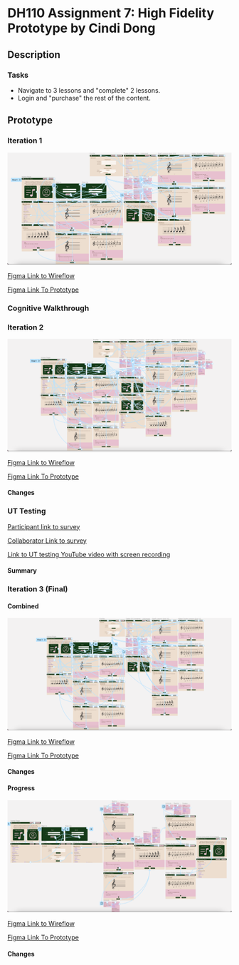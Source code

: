 # DH110 Assignment 7: High Fidelity Prototype by Cindi Dong

## Description

### Tasks
- Navigate to 3 lessons and "complete" 2 lessons.
- Login and "purchase" the rest of the content.

## Prototype
### Iteration 1
![Iteration1](./Iteration1.png)

[Figma Link to Wireflow](https://www.figma.com/file/r0msWDlELGlAJWSloyPOQg/Cognitive-Walkthrough?node-id=117%3A2652)

[Figma Link To Prototype](https://www.figma.com/proto/r0msWDlELGlAJWSloyPOQg/Cognitive-Walkthrough?node-id=117%3A2653&scaling=scale-down&page-id=117%3A2652&starting-point-node-id=117%3A2653)

### Cognitive Walkthrough

### Iteration 2
![Iteration2](./Iteration2.png)

[Figma Link to Wireflow](https://www.figma.com/file/Hg4KMbU53R7l7LcXRgAiyJ/Cognitive-Walkthrough-2nd-Draft?node-id=117%3A2652)

[Figma Link To Prototype](https://www.figma.com/proto/Hg4KMbU53R7l7LcXRgAiyJ/Cognitive-Walkthrough-2nd-Draft?node-id=117%3A2653&scaling=scale-down&page-id=117%3A2652&starting-point-node-id=117%3A2653)

#### Changes

### UT Testing
[Participant link to survey](https://forms.gle/4chXd5oDrXBnaATR6)

[Collaborator Link to survey](https://docs.google.com/forms/d/14V49gmvPEK9X0c57B8RyRUY48ZumZoOWZBBt6ghBLmk/edit?usp=sharing)

[Link to UT testing YouTube video with screen recording](https://youtu.be/eqiJ-iYZjSw)

#### Summary

### Iteration 3 (Final)
#### Combined
![Iteration3](./Iteration3.png)

[Figma Link to Wireflow](https://www.figma.com/file/ydwJChLGVRTIUWu33gTjJt/Final-Assignment-7?node-id=117%3A2652)

[Figma Link To Prototype](https://www.figma.com/proto/ydwJChLGVRTIUWu33gTjJt/Final-Assignment-7?node-id=117%3A2653&scaling=scale-down&page-id=117%3A2652&starting-point-node-id=117%3A2653)

#### Changes

#### Progress
![Iteration3Progress](./Iteration3Progress.png)

[Figma Link to Wireflow](https://www.figma.com/file/ydwJChLGVRTIUWu33gTjJt/Final-Assignment-7?node-id=313%3A3)

[Figma Link To Prototype](https://www.figma.com/proto/ydwJChLGVRTIUWu33gTjJt/Final-Assignment-7?node-id=313%3A4&scaling=scale-down&page-id=313%3A3&starting-point-node-id=313%3A4)

#### Changes
